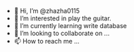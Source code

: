 - 👋 Hi, I’m @zhazha0115
- 👀 I’m interested in play the guitar.
- 🌱 I’m currently learning write database
- 💞️ I’m looking to collaborate on ...
- 📫 How to reach me ...

<!---
zhazha0115/zhazha0115 is a ✨ special ✨ repository because its `README.md` (this file) appears on your GitHub profile.
You can click the Preview link to take a look at your changes.
--->
